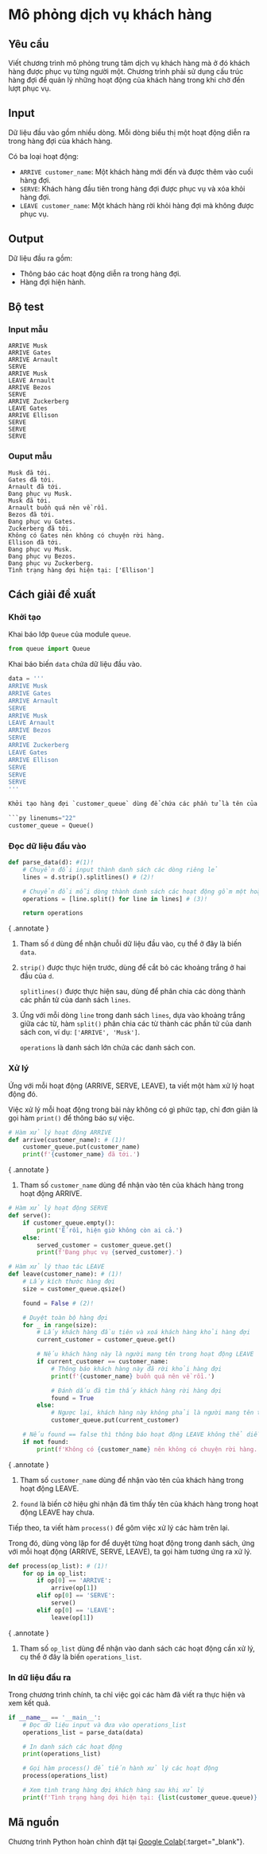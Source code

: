 # Mô phỏng dịch vụ khách hàng

## Yêu cầu

Viết chương trình mô phỏng trung tâm dịch vụ khách hàng mà ở đó khách hàng được phục vụ từng người một. Chương trình phải sử dụng cấu trúc hàng đợi để quản lý những hoạt động của khách hàng trong khi chờ đến lượt phục vụ.

## Input

Dữ liệu đầu vào gồm nhiều dòng. Mỗi dòng biểu thị một hoạt động diễn ra trong hàng đợi của khách hàng.

Có ba loại hoạt động:

- `ARRIVE customer_name`: Một khách hàng mới đến và được thêm vào cuối hàng đợi.
- `SERVE`: Khách hàng đầu tiên trong hàng đợi được phục vụ và xóa khỏi hàng đợi.
- `LEAVE customer_name`: Một khách hàng rời khỏi hàng đợi mà không được phục vụ.

## Output

Dữ liệu đầu ra gồm:

- Thông báo các hoạt động diễn ra trong hàng đợi.
- Hàng đợi hiện hành.


## Bộ test

### Input mẫu

```pycon
ARRIVE Musk
ARRIVE Gates
ARRIVE Arnault
SERVE
ARRIVE Musk
LEAVE Arnault
ARRIVE Bezos
SERVE
ARRIVE Zuckerberg
LEAVE Gates
ARRIVE Ellison
SERVE
SERVE
SERVE
```

### Ouput mẫu

```pycon
Musk đã tới.
Gates đã tới.
Arnault đã tới.
Đang phục vụ Musk.
Musk đã tới.
Arnault buồn quá nên về rồi.
Bezos đã tới.
Đang phục vụ Gates.
Zuckerberg đã tới.
Không có Gates nên không có chuyện rời hàng.
Ellison đã tới.
Đang phục vụ Musk.
Đang phục vụ Bezos.
Đang phục vụ Zuckerberg.
Tình trạng hàng đợi hiện tại: ['Ellison']
```

## Cách giải đề xuất

### Khởi tạo

Khai báo lớp `Queue` của module `queue`.

```py linenums="1"
from queue import Queue
```

Khai báo biến `data` chứa dữ liệu đầu vào.

```py linenums="4"
data = '''
ARRIVE Musk
ARRIVE Gates
ARRIVE Arnault
SERVE
ARRIVE Musk
LEAVE Arnault
ARRIVE Bezos
SERVE
ARRIVE Zuckerberg
LEAVE Gates
ARRIVE Ellison
SERVE
SERVE
SERVE
'''

Khởi tạo hàng đợi `customer_queue` dùng để chứa các phần tử là tên của khách hàng.

```py linenums="22"
customer_queue = Queue()
```

### Đọc dữ liệu đầu vào

```py linenums="27"
def parse_data(d): #(1)!
    # Chuyển đổi input thành danh sách các dòng riêng lẻ
    lines = d.strip().splitlines() # (2)!

    # Chuyển đổi mỗi dòng thành danh sách các hoạt động gồm một hoặc hai phần tử gồm: tên hoạt động và tên khách hàng
    operations = [line.split() for line in lines] # (3)!

    return operations
```
{ .annotate }

1.  Tham số `d` dùng để nhận chuỗi dữ liệu đầu vào, cụ thể ở đây là biến `data`.

2.  `strip()` được thực hiện trước, dùng để cắt bỏ các khoảng trắng ở hai đầu của `d`.

    `splitlines()` được thực hiện sau, dùng để phân chia các dòng thành các phần tử của danh sách `lines`.

3.  Ứng với mỗi dòng `line` trong danh sách `lines`, dựa vào khoảng trắng giữa các từ, hàm `split()` phân chia các từ thành các phần tử của danh sách con, ví dụ: `['ARRIVE', 'Musk']`.

    `operations` là danh sách lớn chứa các danh sách con.

### Xử lý

Ứng với mỗi hoạt động (ARRIVE, SERVE, LEAVE), ta viết một hàm xử lý hoạt động đó.

Việc xử lý mỗi hoạt động trong bài này không có gì phức tạp, chỉ đơn giản là gọi hàm `print()` để thông báo sự việc.

```py linenums="37"
# Hàm xử lý hoạt động ARRIVE
def arrive(customer_name): # (1)!
    customer_queue.put(customer_name)
    print(f'{customer_name} đã tới.')
```
{ .annotate }

1.  Tham số `customer_name` dùng để nhận vào tên của khách hàng trong hoạt động ARRIVE.

```py linenums="43"
# Hàm xử lý hoạt động SERVE
def serve():
    if customer_queue.empty():
        print('Ế rồi, hiện giờ không còn ai cả.')
    else:
        served_customer = customer_queue.get()
        print(f'Đang phục vụ {served_customer}.')
```

```py linenums="52"
# Hàm xử lý thao tác LEAVE
def leave(customer_name): # (1)!
    # Lấy kích thước hàng đợi
    size = customer_queue.qsize()

    found = False # (2)!

    # Duyệt toàn bộ hàng đợi
    for _ in range(size):
        # Lấy khách hàng đầu tiên và xoá khách hàng khỏi hàng đợi
        current_customer = customer_queue.get()

        # Nếu khách hàng này là người mang tên trong hoạt động LEAVE
        if current_customer == customer_name:
            # Thông báo khách hàng này đã rời khỏi hàng đợi
            print(f'{customer_name} buồn quá nên về rồi.')

            # Đánh dấu đã tìm thấy khách hàng rời hàng đợi
            found = True
        else:
            # Ngược lại, khách hàng này không phải là người mang tên trong LEAVE, thì đưa khách hàng này vào cuối hàng đợi
            customer_queue.put(current_customer)

    # Nếu found == false thì thông báo hoạt động LEAVE không thể diễn ra
    if not found:
        print(f'Không có {customer_name} nên không có chuyện rời hàng.')
```
{ .annotate }

1.  Tham số `customer_name` dùng để nhận vào tên của khách hàng trong hoạt động LEAVE.

2.  `found` là biến cờ hiệu ghi nhận đã tìm thấy tên của khách hàng trong hoạt động LEAVE hay chưa.  

Tiếp theo, ta viết hàm `process()` để gôm việc xử lý các hàm trên lại.

Trong đó, dùng vòng lặp for để duyệt từng hoạt động trong danh sách, ứng với mỗi hoạt động (ARRIVE, SERVE, LEAVE), ta gọi hàm tương ứng ra xử lý.

```py linenums="81"
def process(op_list): # (1)!
    for op in op_list:
        if op[0] == 'ARRIVE':
            arrive(op[1])
        elif op[0] == 'SERVE':
            serve()
        elif op[0] == 'LEAVE':
            leave(op[1])
```
{ .annotate }

1.  Tham số `op_list` dùng để nhận vào danh sách các hoạt động cần xử lý, cụ thể ở đây là biến `operations_list`.

### In dữ liệu đầu ra

Trong chương trình chính, ta chỉ việc gọi các hàm đã viết ra thực hiện và xem kết quả.

```py linenums="91"
if __name__ == '__main__':
    # Đọc dữ liệu input và đưa vào operations_list
    operations_list = parse_data(data)

    # In danh sách các hoạt động
    print(operations_list)

    # Gọi hàm process() để tiến hành xử lý các hoạt động
    process(operations_list)

    # Xem tình trạng hàng đợi khách hàng sau khi xử lý
    print(f'Tình trạng hàng đợi hiện tại: {list(customer_queue.queue)}')
```

## Mã nguồn

Chương trình Python hoàn chỉnh đặt tại [Google Colab](https://colab.research.google.com/drive/1jJNGIjOvSYgt-yWBc6UxpYPsqc3knVBn?usp=sharing){:target="_blank"}.
